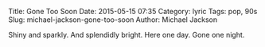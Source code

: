Title:    Gone Too Soon
Date:     2015-05-15 07:35
Category: lyric
Tags:     pop, 90s
Slug:     michael-jackson-gone-too-soon
Author:   Michael Jackson

Shiny and sparkly.
And splendidly bright.
Here one day.
Gone one night.
